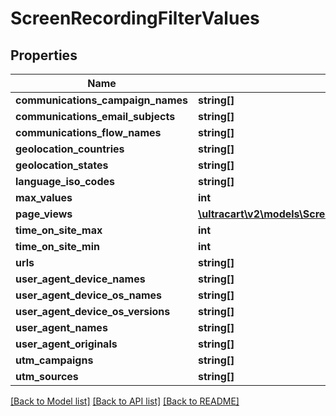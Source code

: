 # ScreenRecordingFilterValues

## Properties
Name | Type | Description | Notes
------------ | ------------- | ------------- | -------------
**communications_campaign_names** | **string[]** |  | [optional] 
**communications_email_subjects** | **string[]** |  | [optional] 
**communications_flow_names** | **string[]** |  | [optional] 
**geolocation_countries** | **string[]** |  | [optional] 
**geolocation_states** | **string[]** |  | [optional] 
**language_iso_codes** | **string[]** |  | [optional] 
**max_values** | **int** |  | [optional] 
**page_views** | [**\ultracart\v2\models\ScreenRecordingFilterValuesPageView[]**](ScreenRecordingFilterValuesPageView.md) |  | [optional] 
**time_on_site_max** | **int** |  | [optional] 
**time_on_site_min** | **int** |  | [optional] 
**urls** | **string[]** |  | [optional] 
**user_agent_device_names** | **string[]** |  | [optional] 
**user_agent_device_os_names** | **string[]** |  | [optional] 
**user_agent_device_os_versions** | **string[]** |  | [optional] 
**user_agent_names** | **string[]** |  | [optional] 
**user_agent_originals** | **string[]** |  | [optional] 
**utm_campaigns** | **string[]** |  | [optional] 
**utm_sources** | **string[]** |  | [optional] 

[[Back to Model list]](../README.md#documentation-for-models) [[Back to API list]](../README.md#documentation-for-api-endpoints) [[Back to README]](../README.md)


